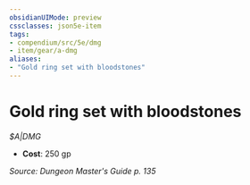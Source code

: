 ```yaml
---
obsidianUIMode: preview
cssclasses: json5e-item
tags:
- compendium/src/5e/dmg
- item/gear/a-dmg
aliases: 
- "Gold ring set with bloodstones"
---
```

# Gold ring set with bloodstones
*$A|DMG*  

- **Cost**: 250 gp

*Source: Dungeon Master's Guide p. 135*